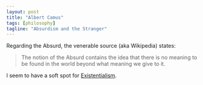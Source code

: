 ```yaml
---
layout: post
title: "Albert Camus"
tags: [philosophy]
tagline: "Absurdism and the Stranger"
---
```


Regarding the Absurd, the venerable source (aka Wikipedia) states:

> The notion of the Absurd contains the idea that there is no meaning to be found in the world beyond what meaning we give to it.

I seem to have a soft spot for [Existentialism](http://en.wikipedia.org/wiki/Existentialism).